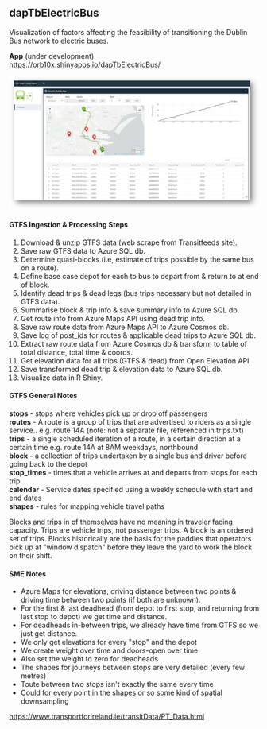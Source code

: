 ## dapTbElectricBus

Visualization of factors affecting the feasibility of transitioning the Dublin Bus network to electric buses.

**App** (under development)  
https://orb10x.shinyapps.io/dapTbElectricBus/
  
![](app/www/screen1.PNG)
  
#### GTFS Ingestion & Processing Steps

1. Download & unzip GTFS data (web scrape from Transitfeeds site).
2. Save raw GTFS data to Azure SQL db.
3. Determine quasi-blocks (i.e, estimate of trips possible by the same bus on a route).
4. Define base case depot for each to bus to depart from & return to at end of block.
5. Identify dead trips & dead legs (bus trips necessary but not detailed in GTFS data).
6. Summarise block & trip info & save summary info to Azure SQL db.
7. Get route info from Azure Maps API using dead trip info.
8. Save raw route data from Azure Maps API to Azure Cosmos db.
9. Save log of post_ids for routes & applicable dead trips to Azure SQL db.
10. Extract raw route data from Azure Cosmos db & transform to table of total distance, total time & coords.
11. Get elevation data for all trips (GTFS & dead) from Open Elevation API.
11. Save transformed dead trip & elevation data to Azure SQL db.  
12. Visualize data in R Shiny.

  
#### GTFS General Notes

**stops** - stops where vehicles pick up or drop off passengers  
**routes** -  A route is a group of trips that are advertised to riders as a single service.. e.g. route 14A (note: not a separate file, referenced in trips.txt)  
**trips** - a single scheduled iteration of a route, in a certain direction at a certain time e.g. route 14A at 8AM weekdays, northbound  
**block** - a collection of trips undertaken by a single bus and driver before going back to the depot  
**stop_times** - times that a vehicle arrives at and departs from stops for each trip  
**calendar** - Service dates specified using a weekly schedule with start and end dates  
**shapes** - rules for mapping vehicle travel paths  

Blocks and trips in of themselves have no meaning in traveler facing capacity. Trips are vehicle trips, not passenger trips. A block is an ordered set of trips. Blocks historically are the basis for the paddles that operators pick up at "window dispatch" before they leave the yard to work the block on their shift. 

#### SME Notes

- Azure Maps for elevations, driving distance between two points & driving time between two points (if both are unknown).  
- For the first & last deadhead (from depot to first stop, and returning from last stop to depot) we get time and distance.
- For deadheads in-between trips, we already have time from GTFS so we just get distance.  
- We only get elevations for every "stop" and the depot
- We create weight over time and doors-open over time
- Also set the weight to zero for deadheads
- The shapes for journeys between stops are very detailed (every few metres)
- Toute between two stops isn't exactly the same every time
- Could for every point in the shapes or so some kind of spatial downsampling 

https://www.transportforireland.ie/transitData/PT_Data.html
